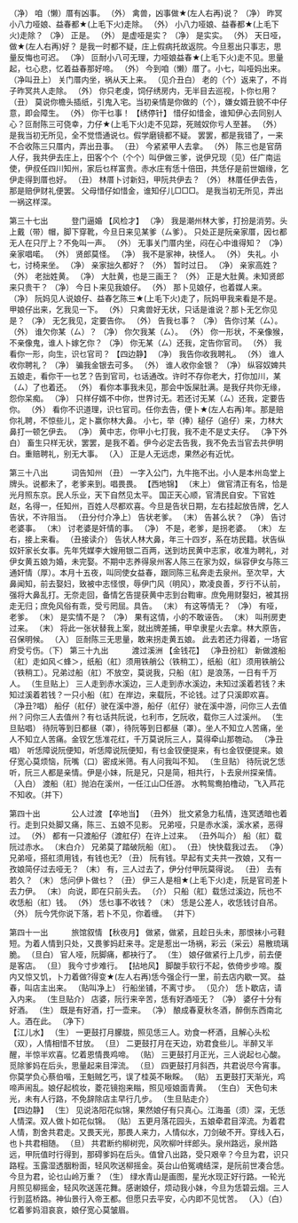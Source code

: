 <!-- { "loadSidebar": true } -->
（净） 咱（懒）厝有凶事。 
（外） 禽兽，凶事做★(左人右再)说？ 
（净） 昨冥小八力哑娘、益春都★(上毛下火)走除。 
（外） 小八力哑娘、益春都★(上毛下火)走除？ 
（净） 正是。 
（外） 是虚哑是实？ 
（净） 是实实。 
（外） 天日哑，做★(左人右再)好？ 
 是我一时都不疑，庄上假病托故返院。今旦惹出只事志，思量反悔也可迟。 
（净） 叵耐小八可无理，力哑娘益春★(上毛下火)走不见。思量起，乜心悲，忆着益春那好啼。 
（外） 今到咱（懒）厝了。小七，叫哑妈出来。 
（净叫丑上） 关门厝内坐，祸从天上来。 
（见介丑白） 老的（个）返来了，不肖子昨冥共人走除。 
（外） 你只老虔，饲仔绣房内，无半目去巡视，卜你乜用？ 
（丑） 莫说你檐头插纸，引鬼入宅。当初亲情是你做的（个），嫌女婿丑貌不中仔意，即会障生。 
（外） 你干乜事！ 
【绣停针】
 惜仔如惜金，谁知伊心去同别人心？叵耐陈三可侥幸，力仔★(上毛下火)走不见踪，死贼奴你亏人至甚。 
（外） 是我当初无所见，全不觉悟通说乜。假学磨镜都不疑。 
 罢罢，都是我错了，一来不合收陈三只厝内，弄出丑事。 
（丑） 今紧紧甲人去拿。 
（外） 陈三也是官荫人仔，我共伊去庄上，田客个个（个个）叫伊做三爹，说伊兄现（见）任广南运使，伊叔任四川知州，家后乜样富贵。赤水庄有恁十倍田，共恁仔是前世姻缘，乞伊走得到厝也好。 
（丑） 林厝卜讨新妇，甲阮共伊去？ 
（外） 林厝任伊去告，那是赔伊财礼便罢。 
 父母惜仔如惜金，谁知仔儿□□□。 
 是我当初无所见，弄出一祸这样深。 

第三十七出　　　登门逼婚 
【风检才】
（净） 我是潮州林大爹，打扮是消劳。头上戴（带）帽，脚下穿靴，今旦日来见某爹（ㄙ爹）。 
 只处正是阮亲家厝，因乜都无人在只厅上？不免叫一声。 
（外） 无事关门厝内坐，闷在心中谁得知？ 
（净） 亲家唱喏。 
（外） 贤郎莫怪。 
（净） 我不是家神，袂怪人。 
（外） 失礼。小七，讨椅来坐。 
（净） 亲家拙久都好？ 
（外） 暂时过日。 
（净） 亲家高姓？ 
（外） 老拙姓黄。 
（净） 大肚黄，也是三画王？ 
（外） 正是大肚黄。未知贤郎来只贵干？ 
（净） 今日卜来见我娘仔。 
（外） 那卜见娘仔，也着媒人来。 
（净） 阮妈见人说娘仔、益春乞陈三★(上毛下火)走了，阮妈甲我来看是不是。甲娘仔出来，乞我见一下。 
（外） 只禽兽好无状，只话是谁说？那卜无乞你见是？ 
（净） 无乞我见，定要告你。 
（外） 告我乜事？ 
（净） 告你讨某（ㄙ）。 
（外） 谁欠你某（ㄙ）？ 
（净） 你欠我某（ㄙ）。 
（外） 你一形状，不亲像猴，不亲像鬼，谁人卜嫁乞你？ 
（净） 你无某（ㄙ）还我，定告你官司。 
（外） 我看你一形，向生，识乜官司？ 
【四边静】
（净） 我告你收我聘礼。 
（外） 谁人收你聘礼？ 
（净） 骗我金银去可多。 
（外） 谁人收你金银？ 
（净） 纵容奴婢共五娘走，看你干一乜艺？告到官司，乜话通改。许时不存你老大，打你加川，某（ㄙ）了也着还。 
（外） 看你本事我未见，那会中饭屎肚满。是我仔共你无缘，怨你呆痴。 
（净） 只样仔婿不中你，世界讨无。若还讨无某（ㄙ）还我，定要告你。 
（外） 看你不识道理，识乜官司。任你去告，便卜★(左人右再)年。那是赔你礼聘，不惊些儿，定卜赢你林大鼻。 
 小七，举（捧）槌仔（追仔）来，力林大鼻打一顿乞伊去。 
（净） 黄中志，你甲小七打我，我不走不是丈夫仔。 
（净下外白） 畜生只样无状，罢罢，是我不着。伊今必定去告我，我不免去当官去共伊明白。重赔聘礼，别无大事。 
（入） 正是人无远虑，果然必有近忧。 

第三十八出　　　词告知州 
（丑） 一字入公门，九牛拖不出。小人是本州岛堂上牌头。说都未了，老爹来到。唱畏畏。 
【西地锦】
（末上） 做官清正有名，恰是光月照东京。民人乐业，天下自然见太平。 
 国正天心顺，官清民自安。下官姓赵，名得一，任知州，百姓人尽都欢喜。今旦是告状日期，左右挂起放告牌，乞人告状，不许阻当。 
（丑分付介净上） 告状老爹。 
（末） 告甚么状？ 
（净） 告讨老婆事。 
（末） 讨老婆是奸情的事。 
（净） 不是，老爹，是拐老婆。 
（末） 左右，接上来看。 
（丑接读介） 告状人林大鼻，年三十四岁，系在坊民籍。状告纵奴奸家长女事。先年凭媒李大嫂用银二百两，送到坊民黄中志家，收准为聘礼，对伊女黄五娘为婚，未完娶。不期中志养得泉州客人陈三在家为奴，纵容伊女与陈三通奸情（厚）。本月十五夜，叫同使女益春，跟同陈三私奔走去泉州。至次早，大鼻闻知，前去娶妇，致被中志怪恨，辱伊门风（明风），欺凌良善，歹行不认前，强将大鼻乱打。无奈走回，备情乞告提获黄中志到台鞫审。庶免用财娶妇，被其拐走无归；庶免风俗有乖，受亏罔屈。具告。 
（末） 有这等情无？ 
（净） 有哑，老爹。 
（末） 是实情不是？ 
（净） 果有这情，小的不敢诬告。 
（末） 叫刑房吏过来。 
（末） 将此一张状替我上案，就出牌差捕，甲皁隶星火去拿。林大原告，召保明候。 
（入） 叵耐陈三无思量，敢来拐走黄五娘。 
 此去若还力得着，一场官府受亏伤。（下） 
第三十九出　　　渡过溪洲 
【金钱花】
（净丑扮舡） 新做渡船（舡）走如风＜蜂＞，纸船（舡）须用铁艄公（铁稍工），纸船（舡）须用铁艄公（铁稍工）。兄弟过船（舡）不放空，莫说我，只船（舡）是浪荡，一日有千万人。 
（生旦贴上） 三人走到赤水溪边，三人走到赤水溪边，未知过溪着若钱？未知过溪着若钱？一只小船（舡）在岸边，来载阮，不论钱。过了只溪即欢喜。 
（净丑?唱） 船仔（舡仔）驶在溪中游，船仔（舡仔）驶在溪中游，问你三人去值州？问你三人去值州？有乜话共阮说，乜利市，乞阮收，载你三人过溪州。 
（生旦贴唱） 待阮等到日都昼（罩），待阮等到日都昼（罩）。坐人不知立人苦痛，坐人不知立人苦痛。金钗乞恁准花红，千万莫说阮三人，莫得牵山那匏动。 
（净丑唱） 听恁障说阮便知，听恁障说阮便知，有乜金钗便提来，有乜金钗便提来。娘仔宽心莫烦恼，阮嘴（口）密成米筛。有人问我叫不知。 
（生旦贴） 待阮说乞恁听，阮三人都是亲情。伊是小妹，阮是兄，只是简，相共行，卜去泉州探亲情。 
（入白） 渡船（舡）抛泊在溪州，一任江山□任游。 
 水鸭鸳鸯拍橹动，飞入芦花不知收。（并下） 
 

第四十出　　　　公人过渡 
【卒地当】
（丑外） 批文紧急力私情，连冥透暗也着行。走到只处脚又痛，陈三、五娘不见影。 
 兄弟哑，只是赤水溪，溪水紧，恶得过。 
（外） 都有一只渡船仔（渡舡仔）在许上过来。 
（丑外叫介） 船（舡）载阮过赤水。 
（末白介） 兄弟莫了踏破阮船（舡）。 
（丑） 快快载我过去。 
（净） 兄弟哑，搭舡须用钱，有钱也无? 
（丑） 阮有钱。早起有丈夫共一孜娘，又有一孜娘简仔过去哑无？ 
（末） 有，三人过去了，伊分付甲阮莫得说。 
（丑） 去有若久？ 
（末） 恁问伊卜做乜？ 
（丑） 伊三人是相★(上毛下火)走，阮是官司差卜去力伊。 
（末） 向说，即在只前头去。 
（介） 只船（舡）载恁过溪边，阮也不收恁船（舡）钱。 
（外） 恁乜事不收钱？ 
（末） 恁是公差人，收恁钱讨自吊。 
（外） 阮今凭你说下落，若卜不见，你着缠。 
（并下）  
 



第四十一出　　　旅馆叙情 
【秋夜月】
 做紧，做紧，且趁日头未，那恨袜小弓鞋短。为着人情到只处，又畏爹妈赶来寻。定是惹出一场祸，彩云（采云）易散琉璃脆。 
（旦白） 官人哑，阮脚痛，都袂行了。 
（生） 娘仔做紧行上几步，前去便是客店。 
（旦） 我今寸步难行。 
【拈地风】
 脚酸手软行不起，依倚步步啼。腹内又惊又饥，卜力着做?得变★(左人右再)恁今强企行一里，前去店内歇一冥。 
 益春，叫店主出来。 
（贴叫净上） 行船坐铺，不离寸步。 
（见介） 恁卜歇店，请入内来。 
（生旦贴介） 店婆，阮行来辛苦，恁有好酒哑无？ 
（净） 婆仔十分有好酒。 
（生） 既是有好酒，打一壶来。 
（净） 酿成春夏秋冬酒，醉倒东西南北人。酒在此。 
（净下）  
【江儿水】
（生） 一更鼓打月朦胧，照见恁三人。劝食一杯酒，且解心头松（双），人情相惜不甘放。 
（旦） 二更鼓打月在天边，劝君食些儿。半醉又半醒，半惊半欢喜。忆着恩情畏鸡啼。 
（贴） 三更鼓打月正光，三人说起乜心酸。觅除爹妈在后头，思量起来目滓流。 
（旦） 四更鼓打月斜西，共君说尽今宵事。你莫学负心蔡伯喈，王魁贼乞丐，误了桂英不瞅睬。 
（贴） 五更鼓打天渐光，鸡啼声闹乱。娘仔起梳妆，菱花镜抱来瞈，照见哑娘面青黄。 
（生白） 天色句未光，未有人行路，不免辞除店主早行几步。 
（生旦贴走介）  
【四边静】
（生） 见说洛阳花似锦，果然娘仔有只真心。江海虽（须）深，无恁人情深。双人做卜如花似锦。 
（贴） 五更月落花园头，五娘牵君目滓流。为着君人情，割舍共君走。又畏天光，那畏人来力，人情似水，刀剑破不开。穿线入石，也卜共君相随。 
（旦） 共君断约柳树兜，风吹柳叶绊郎头。泉州路远，泉州路远，甲阮值时行得到，那碍爹妈在后头。值曾八出路，受只艰辛？今旦为君，识只路程。玉露湿透胭粉面，轻风吹送柳摇金。英台山伯冤魂结深，是阮前世凑合恁。今旦为君，论乜山岭万重？ 
（生） 绿水青山是画图，星光水现正好行路。一轮光月照见柳摇金，轻风吹送莲花舞。感谢娘仔，烦动我小妹，今旦为恁碧云烟。三人行到蓝桥路。神仙景行入帝王都。但愿只去平安，心内即不见忧苦。 
（入）（白） 忆着爹妈泪哀哀，娘仔宽心莫皱眉。 
